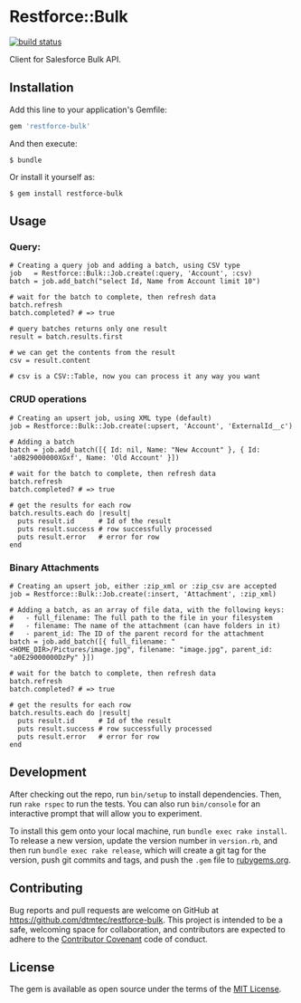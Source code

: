 # Restforce::Bulk

[![build status][1]][2]

[1]: https://travis-ci.org/dtmtec/restforce-bulk.svg
[2]: http://travis-ci.org/dtmtec/restforce-bulk


Client for Salesforce Bulk API.

## Installation

Add this line to your application's Gemfile:

```ruby
gem 'restforce-bulk'
```

And then execute:

    $ bundle

Or install it yourself as:

    $ gem install restforce-bulk

## Usage

### Query:

    # Creating a query job and adding a batch, using CSV type
    job   = Restforce::Bulk::Job.create(:query, 'Account', :csv)
    batch = job.add_batch("select Id, Name from Account limit 10")

    # wait for the batch to complete, then refresh data
    batch.refresh
    batch.completed? # => true

    # query batches returns only one result
    result = batch.results.first

    # we can get the contents from the result
    csv = result.content

    # csv is a CSV::Table, now you can process it any way you want

### CRUD operations

    # Creating an upsert job, using XML type (default)
    job = Restforce::Bulk::Job.create(:upsert, 'Account', 'ExternalId__c')

    # Adding a batch
    batch = job.add_batch([{ Id: nil, Name: "New Account" }, { Id: 'a0B29000000XGxf', Name: 'Old Account' }])

    # wait for the batch to complete, then refresh data
    batch.refresh
    batch.completed? # => true

    # get the results for each row
    batch.results.each do |result|
      puts result.id      # Id of the result
      puts result.success # row successfully processed
      puts result.error   # error for row
    end

### Binary Attachments

    # Creating an upsert job, either :zip_xml or :zip_csv are accepted
    job = Restforce::Bulk::Job.create(:insert, 'Attachment', :zip_xml)

    # Adding a batch, as an array of file data, with the following keys:
    #   - full_filename: The full path to the file in your filesystem
    #   - filename: The name of the attachment (can have folders in it)
    #   - parent_id: The ID of the parent record for the attachment
    batch = job.add_batch([{ full_filename: "<HOME_DIR>/Pictures/image.jpg", filename: "image.jpg", parent_id: "a0E29000000DzPy" }])

    # wait for the batch to complete, then refresh data
    batch.refresh
    batch.completed? # => true

    # get the results for each row
    batch.results.each do |result|
      puts result.id      # Id of the result
      puts result.success # row successfully processed
      puts result.error   # error for row
    end

## Development

After checking out the repo, run `bin/setup` to install dependencies. Then, run `rake rspec` to run the tests. You can also run `bin/console` for an interactive prompt that will allow you to experiment.

To install this gem onto your local machine, run `bundle exec rake install`. To release a new version, update the version number in `version.rb`, and then run `bundle exec rake release`, which will create a git tag for the version, push git commits and tags, and push the `.gem` file to [rubygems.org](https://rubygems.org).

## Contributing

Bug reports and pull requests are welcome on GitHub at https://github.com/dtmtec/restforce-bulk. This project is intended to be a safe, welcoming space for collaboration, and contributors are expected to adhere to the [Contributor Covenant](contributor-covenant.org) code of conduct.


## License

The gem is available as open source under the terms of the [MIT License](http://opensource.org/licenses/MIT).

